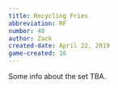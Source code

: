```yaml
---
title: Recycling Fries
abbreviation: RF
number: 40
author: Zack
created-date: April 22, 2019
game-created: 16
---
```

Some info about the set TBA.
